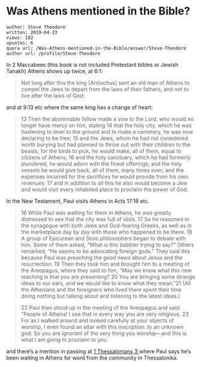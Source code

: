 # Was Athens mentioned in the Bible?

	author: Steve Theodore
	written: 2019-04-23
	views: 182
	upvotes: 6
	quora url: /Was-Athens-mentioned-in-the-Bible/answer/Steve-Theodore
	author url: /profile/Steve-Theodore


In 2 Maccabees (this book is not included Protestant bibles or Jewish Tanakh) Athens shows up twice, at 6:1:

> Not long after this the king [Antiochus] sent an old man of Athens to compel the Jews to depart from the laws of their fathers, and not to live after the laws of God:

and at 9:13 etc where the same king has a change of heart:

> 13 Then the abominable fellow made a vow to the Lord, who would no longer have mercy on him, stating 14 that the holy city, which he was hastening to level to the ground and to make a cemetery, he was now declaring to be free; 15 and the Jews, whom he had not considered worth burying but had planned to throw out with their children to the beasts, for the birds to pick, he would make, all of them, equal to citizens of Athens; 16 and the holy sanctuary, which he had formerly plundered, he would adorn with the finest offerings; and the holy vessels he would give back, all of them, many times over; and the expenses incurred for the sacrifices he would provide from his own revenues; 17 and in addition to all this he also would become a Jew and would visit every inhabited place to proclaim the power of God.

In the New Testament, Paul visits Athens in Acts 17:16 etc.

> 16 While Paul was waiting for them in Athens, he was greatly distressed to see that the city was full of idols. 17 So he reasoned in the synagogue with both Jews and God-fearing Greeks, as well as in the marketplace day by day with those who happened to be there. 18 A group of Epicurean and Stoic philosophers began to debate with him. Some of them asked, “What is this babbler trying to say?” Others remarked, “He seems to be advocating foreign gods.” They said this because Paul was preaching the good news about Jesus and the resurrection. 19 Then they took him and brought him to a meeting of the Areopagus, where they said to him, “May we know what this new teaching is that you are presenting? 20 You are bringing some strange ideas to our ears, and we would like to know what they mean.”21 (All the Athenians and the foreigners who lived there spent their time doing nothing but talking about and listening to the latest ideas.)

> 22 Paul then stood up in the meeting of the Areopagus and said: “People of Athens! I see that in every way you are very religious. 23 For as I walked around and looked carefully at your objects of worship, I even found an altar with this inscription: to an unknown god. So you are ignorant of the very thing you worship—and this is what I am going to proclaim to you.

and there’s a mention in passing at [1 Thessalonians 3 ](https://www.biblegateway.com/passage/?search=1%20Thessalonians+3&version=NIV)where Paul says he’s been waiting in Athens for word from the community in Thessalonika.

